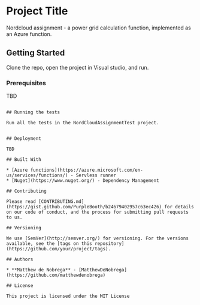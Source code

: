 # Project Title

Nordcloud assignment - a power grid calculation function, implemented as an Azure function.

## Getting Started

Clone the repo, open the project in Visual studio, and run.

### Prerequisites

TBD
```

## Running the tests

Run all the tests in the NordCloudAssignmentTest project.


## Deployment

TBD

## Built With

* [Azure functions](https://azure.microsoft.com/en-us/services/functions/) - Servless runner
* [Nuget](https://www.nuget.org/) - Dependency Management

## Contributing

Please read [CONTRIBUTING.md](https://gist.github.com/PurpleBooth/b24679402957c63ec426) for details on our code of conduct, and the process for submitting pull requests to us.

## Versioning

We use [SemVer](http://semver.org/) for versioning. For the versions available, see the [tags on this repository](https://github.com/your/project/tags). 

## Authors

* **Matthew de Nobrega** - [MatthewDeNobrega](https://github.com/matthewdenobrega)

## License

This project is licensed under the MIT License